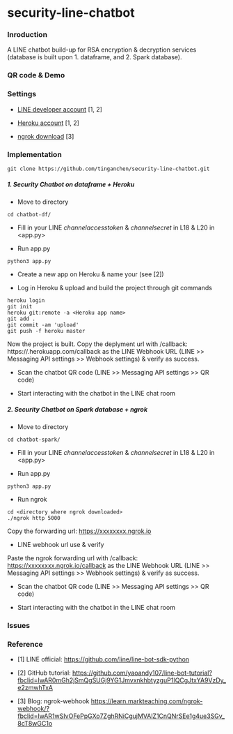 # security-line-chatbot

### Inroduction

A LINE chatbot build-up for RSA encryption & decryption services (database is built upon 1. dataframe, and 2. Spark database).

### QR code & Demo

### Settings

- [LINE developer account](https://developers.line.biz/console/) [1, 2]

- [Heroku account](https://dashboard.heroku.com/apps) [1, 2]

- [ngrok download](https://ngrok.com/) [3]

### Implementation

```shell
git clone https://github.com/tinganchen/security-line-chatbot.git
```

##### 1. Security Chatbot on dataframe + Heroku

- Move to directory <chatbot-df/>

```shell
cd chatbot-df/
```

- Fill in your LINE $channel access token$ & $channel secret$ in L18 & L20 in <app.py>

- Run app.py

```shell
python3 app.py
```
- Create a new app on Heroku & name your <Heroku app name> (see [2])

- Log in Heroku & upload and build the project through git commands
  
```shell
heroku login
git init
heroku git:remote -a <Heroku app name>
git add .
git commit -am 'upload'
git push -f heroku master
```
Now the project is built. Copy the deplyment url with /callback: https://<Heroku app name>.herokuapp.com/callback as the LINE Webhook URL (LINE >> Messaging API settings >> Webhook settings) & verify as success.
  
- Scan the chatbot QR code (LINE >> Messaging API settings >> QR code)

- Start interacting with the chatbot in the LINE chat room

  
##### 2. Security Chatbot on Spark database + ngrok

- Move to directory <chatbot-df/>

```shell
cd chatbot-spark/
```
- Fill in your LINE $channel access token$ & $channel secret$ in L18 & L20 in <app.py>

- Run app.py

```shell
python3 app.py
```
- Run ngrok

```shell
cd <directory where ngrok downloaded>
./ngrok http 5000
```

Copy the forwarding url: https://xxxxxxxx.ngrok.io

- LINE webhook url use & verify

Paste the ngrok forwarding url with /callback: https://xxxxxxxx.ngrok.io/callback as the LINE Webhook URL (LINE >> Messaging API settings >> Webhook settings) & verify as success.

- Scan the chatbot QR code (LINE >> Messaging API settings >> QR code)

- Start interacting with the chatbot in the LINE chat room




### Issues

### Reference

- [1] LINE official: https://github.com/line/line-bot-sdk-python

- [2] GitHub tutorial: https://github.com/yaoandy107/line-bot-tutorial?fbclid=IwAR0mGh2jSmQgSUGj9YG1JmvxnkhbtyzguP1IQCgJtxYA9VzDy_e2zmwhTxA

- [3] Blog: ngrok-webhook https://learn.markteaching.com/ngrok-webhook/?fbclid=IwAR1wSIvOFePpGXo7ZghRNiCgujMVAlZ1CnQNrSEe1g4ue3SGv_8cT8wGC1o
